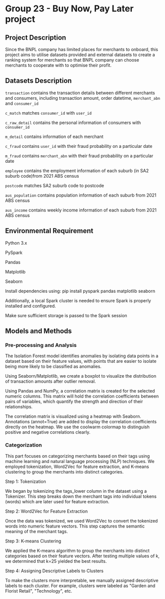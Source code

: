 # Group 23 - Buy Now, Pay Later project

## Project Description
Since the BNPL company has limited places for merchants to onboard, this project aims to utilise datasets provided and external datasets to create a ranking system for merchants so that BNPL company can choose merchants to cooperate with to optimise their profit.

## Datasets Description
`transaction` contains the transaction details between different merchants and consumers, including transaction amount, order datetime, `merchant_abn` and `consumer_id`

`c_match` matches `consumer_id` with `user_id`

`c_raw_detail` contains the personal information of consumers with `consumer_id`

`m_detail` contains information of each merchant

`c_fraud` contains `user_id` with their fraud probability on a particular date

`m_fraud` contains `merchant_abn` with their fraud probability on a particular date

`employee` contains the employment information of each suburb (in SA2 suburb code)from 2021 ABS census

`postcode` matches SA2 suburb code to postcode

`aus_population` contains population information of each suburb from 2021 ABS census

`aus_income` contains weekly income information of each suburb from 2021 ABS census

## Environmental Requirement
Python 3.x

PySpark

Pandas

Matplotlib

Seaborn

Install dependencies using: pip install pyspark pandas matplotlib seaborn

Additionally, a local Spark cluster is needed to ensure Spark is properly installed and configured.

Make sure sufficient storage is passed to the Spark session

## Models and Methods
### Pre-processing and Analysis
The Isolation Forest model identifies anomalies by isolating data points in a dataset based on their feature values, with points that are easier to isolate being more likely to be classified as anomalies.

Using Seaborn/Matplotlib, we create a boxplot to visualize the distribution of transaction amounts after outlier removal.

Using Pandas and NumPy, a correlation matrix is created for the selected numeric columns. This matrix will hold the correlation coefficients between pairs of variables, which quantify the strength and direction of their relationships.

The correlation matrix is visualized using a heatmap with Seaborn. Annotations (annot=True) are added to display the correlation coefficients directly on the heatmap. We use the coolwarm colormap to distinguish positive and negative correlations clearly.

### Categorization
This part focuses on categorizing merchants based on their tags using machine learning and natural language processing (NLP) techniques. We employed tokenization, Word2Vec for feature extraction, and K-means clustering to group the merchants into distinct categories.

Step 1: Tokenization

We began by tokenizing the tags_lower column in the dataset using a Tokenizer. This step breaks down the merchant tags into individual tokens (words) which are later used for feature extraction.

Step 2: Word2Vec for Feature Extraction

Once the data was tokenized, we used Word2Vec to convert the tokenized words into numeric feature vectors. This step captures the semantic meaning of the merchant tags.

Step 3: K-means Clustering

We applied the K-means algorithm to group the merchants into distinct categories based on their feature vectors. After testing multiple values of k, we determined that k=25 yielded the best results.

Step 4: Assigning Descriptive Labels to Clusters

To make the clusters more interpretable, we manually assigned descriptive labels to each cluster. For example, clusters were labeled as "Garden and Florist Retail", "Technology", etc.
